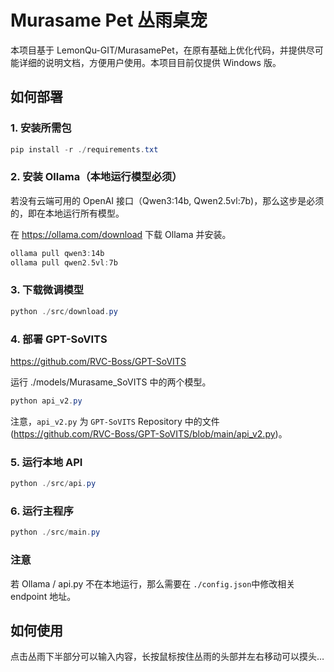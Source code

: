 # Murasame Pet 丛雨桌宠

本项目基于 LemonQu-GIT/MurasamePet，在原有基础上优化代码，并提供尽可能详细的说明文档，方便用户使用。本项目目前仅提供 Windows 版。

## 如何部署

### 1. 安装所需包

```powershell
pip install -r ./requirements.txt
```

### 2. 安装 Ollama（本地运行模型必须）

若没有云端可用的 OpenAI 接口（Qwen3:14b, Qwen2.5vl:7b)，那么这步是必须的，即在本地运行所有模型。

在 https://ollama.com/download 下载 Ollama 并安装。

```powershell
ollama pull qwen3:14b
ollama pull qwen2.5vl:7b
```

### 3. 下载微调模型

```powershell
python ./src/download.py
```

### 4. 部署 GPT-SoVITS

https://github.com/RVC-Boss/GPT-SoVITS

运行 ./models/Murasame_SoVITS 中的两个模型。

```powershell
python api_v2.py
```

注意，`api_v2.py` 为 `GPT-SoVITS` Repository 中的文件 (https://github.com/RVC-Boss/GPT-SoVITS/blob/main/api_v2.py)。

### 5. 运行本地 API

```powershell
python ./src/api.py
```

### 6. 运行主程序

```powershell
python ./src/main.py
```

### 注意

若 Ollama / api.py 不在本地运行，那么需要在 `./config.json`中修改相关 endpoint 地址。

## 如何使用

点击丛雨下半部分可以输入内容，长按鼠标按住丛雨的头部并左右移动可以摸头…
